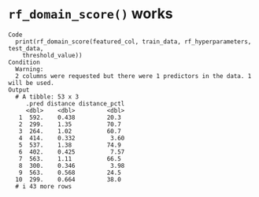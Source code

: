 # `rf_domain_score()` works

    Code
      print(rf_domain_score(featured_col, train_data, rf_hyperparameters, test_data,
        threshold_value))
    Condition
      Warning:
      2 columns were requested but there were 1 predictors in the data. 1 will be used.
    Output
      # A tibble: 53 x 3
         .pred distance distance_pctl
         <dbl>    <dbl>         <dbl>
       1  592.    0.438         20.3 
       2  299.    1.35          70.7 
       3  264.    1.02          60.7 
       4  414.    0.332          3.60
       5  537.    1.38          74.9 
       6  402.    0.425          7.57
       7  563.    1.11          66.5 
       8  300.    0.346          3.98
       9  563.    0.568         24.5 
      10  299.    0.664         38.0 
      # i 43 more rows

